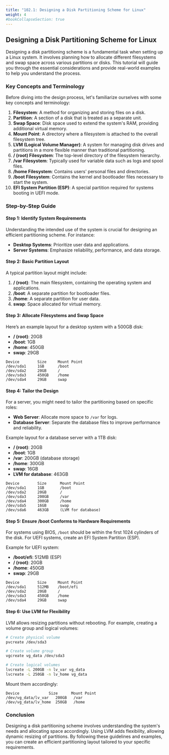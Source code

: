 ```yaml
---
title: "102.1: Designing a Disk Partitioning Scheme for Linux"
weight: 4
#bookCollapseSection: true
---
```


## Designing a Disk Partitioning Scheme for Linux

Designing a disk partitioning scheme is a fundamental task when setting up a Linux system. It involves planning how to allocate different filesystems and swap space across various partitions or disks. This tutorial will guide you through the essential considerations and provide real-world examples to help you understand the process.

### Key Concepts and Terminology

Before diving into the design process, let's familiarize ourselves with some key concepts and terminology:

1. **Filesystem**: A method for organizing and storing files on a disk.
2. **Partition**: A section of a disk that is treated as a separate unit.
3. **Swap Space**: Disk space used to extend the system's RAM, providing additional virtual memory.
4. **Mount Point**: A directory where a filesystem is attached to the overall filesystem tree.
5. **LVM (Logical Volume Manager)**: A system for managing disk drives and partitions in a more flexible manner than traditional partitioning.
6. **/ (root) Filesystem**: The top-level directory of the filesystem hierarchy.
7. **/var Filesystem**: Typically used for variable data such as logs and spool files.
8. **/home Filesystem**: Contains users' personal files and directories.
9. **/boot Filesystem**: Contains the kernel and bootloader files necessary to start the system.
10. **EFI System Partition (ESP)**: A special partition required for systems booting in UEFI mode.

### Step-by-Step Guide

#### Step 1: Identify System Requirements

Understanding the intended use of the system is crucial for designing an efficient partitioning scheme. For instance:

- **Desktop Systems**: Prioritize user data and applications.
- **Server Systems**: Emphasize reliability, performance, and data storage.

#### Step 2: Basic Partition Layout

A typical partition layout might include:

1. **/ (root)**: The main filesystem, containing the operating system and applications.
2. **/boot**: A separate partition for bootloader files.
3. **/home**: A separate partition for user data.
4. **swap**: Space allocated for virtual memory.

#### Step 3: Allocate Filesystems and Swap Space

Here’s an example layout for a desktop system with a 500GB disk:

- **/ (root)**: 20GB
- **/boot**: 1GB
- **/home**: 450GB
- **swap**: 29GB

```plaintext
Device        Size     Mount Point
/dev/sda1     1GB      /boot
/dev/sda2     20GB     /
/dev/sda3     450GB    /home
/dev/sda4     29GB     swap
```

#### Step 4: Tailor the Design

For a server, you might need to tailor the partitioning based on specific roles:

- **Web Server**: Allocate more space to `/var` for logs.
- **Database Server**: Separate the database files to improve performance and reliability.

Example layout for a database server with a 1TB disk:

- **/ (root)**: 20GB
- **/boot**: 1GB
- **/var**: 200GB (database storage)
- **/home**: 300GB
- **swap**: 16GB
- **LVM for database**: 463GB

```plaintext
Device        Size      Mount Point
/dev/sda1     1GB       /boot
/dev/sda2     20GB      /
/dev/sda3     200GB     /var
/dev/sda4     300GB     /home
/dev/sda5     16GB      swap
/dev/sda6     463GB     (LVM for database)
```

#### Step 5: Ensure /boot Conforms to Hardware Requirements

For systems using BIOS, `/boot` should be within the first 1024 cylinders of the disk. For UEFI systems, create an EFI System Partition (ESP).

Example for UEFI system:

- **/boot/efi**: 512MB (ESP)
- **/ (root)**: 20GB
- **/home**: 450GB
- **swap**: 29GB

```plaintext
Device        Size     Mount Point
/dev/sda1     512MB    /boot/efi
/dev/sda2     20GB     /
/dev/sda3     450GB    /home
/dev/sda4     29GB     swap
```

#### Step 6: Use LVM for Flexibility

LVM allows resizing partitions without rebooting. For example, creating a volume group and logical volumes:

```bash
# Create physical volume
pvcreate /dev/sda3

# Create volume group
vgcreate vg_data /dev/sda3

# Create logical volumes
lvcreate -L 200GB -n lv_var vg_data
lvcreate -L 250GB -n lv_home vg_data
```

Mount them accordingly:

```plaintext
Device             Size      Mount Point
/dev/vg_data/lv_var   200GB   /var
/dev/vg_data/lv_home  250GB   /home
```

### Conclusion

Designing a disk partitioning scheme involves understanding the system's needs and allocating space accordingly. Using LVM adds flexibility, allowing dynamic resizing of partitions. By following these guidelines and examples, you can create an efficient partitioning layout tailored to your specific requirements.

